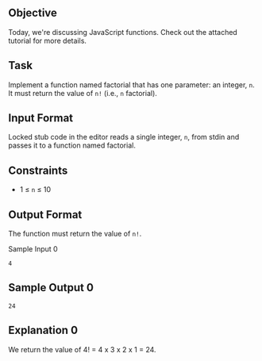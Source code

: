 ## Objective
Today, we're discussing JavaScript functions. Check out the attached tutorial for more details.

## Task
Implement a function named factorial that has one parameter: an integer, `n`. It must return the value of `n!` (i.e., `n` factorial).

## Input Format
Locked stub code in the editor reads a single integer, `n`, from stdin and passes it to a function named factorial.

## Constraints
* 1 &le; `n` &le; 10

## Output Format
The function must return the value of `n!`.

Sample Input 0
```
4
```

## Sample Output 0
```
24
```

## Explanation 0
We return the value of 4! = 4 x 3 x 2 x 1 = 24.
